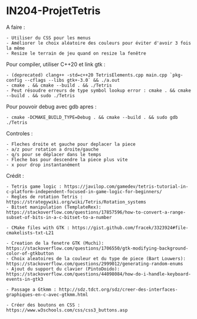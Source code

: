 # IN204-ProjetTetris

A faire :

    - Utiliser du CSS pour les menus
    - Améliorer le choix aléatoire des couleurs pour éviter d'avoir 3 fois la même
    - Resize le terrain de jeu quand on resize la fenêtre

Pour compiler, utiliser C++20 et link gtk :

    - (deprecated) clang++ -std=c++20 TetrisElements.cpp main.cpp `pkg-config --cflags --libs gtk+-3.0` && ./a.out
    - cmake . && cmake --build . && ./Tetris
    - Peut résoudre erreurs de type symbol lookup error : cmake . && cmake --build . && sudo ./Tetris

Pour pouvoir debug avec gdb apres :

    - cmake -DCMAKE_BUILD_TYPE=Debug . && cmake --build . && sudo gdb ./Tetris

Controles :

    - Fleches droite et gauche pour deplacer la piece
    - a/z pour rotation a droite/gauche
    - q/s pour se déplacer dans le temps
    - Fleche bas pour descendre la piece plus vite
    - x pour drop instantanément

Crédit :

    - Tetris game logic : https://javilop.com/gamedev/tetris-tutorial-in-c-platform-independent-focused-in-game-logic-for-beginners/
    - Regles de rotation Tetris : https://strategywiki.org/wiki/Tetris/Rotation_systems
    - Bitset manipulation (TemplateRex): https://stackoverflow.com/questions/17857596/how-to-convert-a-range-subset-of-bits-in-a-c-bitset-to-a-number

    - CMake files with GTK : https://gist.github.com/fracek/3323924#file-cmakelists-txt-L21

    - Creation de la fenetre GTK (Muchi): https://stackoverflow.com/questions/1706550/gtk-modifying-background-color-of-gtkbutton
    - Choix aleatoires de la couleur et du type de piece (Bart Louwers): https://stackoverflow.com/questions/2999012/generating-random-enums
    - Ajout du support du clavier (PintoDoido): https://stackoverflow.com/questions/44098084/how-do-i-handle-keyboard-events-in-gtk3

    - Passage a Gtkmm : http://sdz.tdct.org/sdz/creer-des-interfaces-graphiques-en-c-avec-gtkmm.html

    - Créer des boutons en CSS : https://www.w3schools.com/css/css3_buttons.asp
